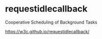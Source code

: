 # requestidlecallback
Cooperative Scheduling of Background Tasks

https://w3c.github.io/requestidlecallback/
